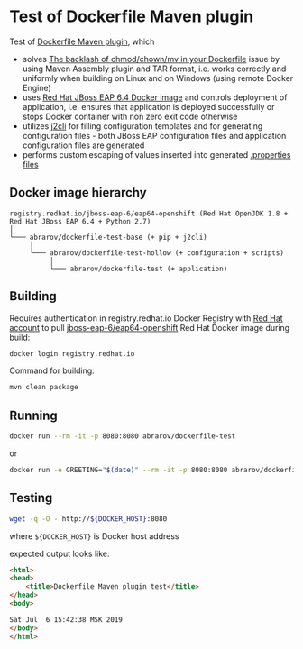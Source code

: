 # Test of Dockerfile Maven plugin

Test of [Dockerfile Maven plugin](https://github.com/spotify/dockerfile-maven), which

* solves [The backlash of chmod/chown/mv in your Dockerfile](https://medium.com/@lmakarov/the-backlash-of-chmod-chown-mv-in-your-dockerfile-f12fe08c0b55) 
  issue by using Maven Assembly plugin and TAR format, i.e. works correctly and uniformly when building 
  on Linux and on Windows (using remote Docker Engine)
* uses [Red Hat JBoss EAP 6.4 Docker image](https://access.redhat.com/containers/#/registry.access.redhat.com/jboss-eap-6/eap64-openshift)
  and controls deployment of application, i.e. ensures that application is deployed successfully or stops 
  Docker container with non zero exit code otherwise
* utilizes [j2cli](https://github.com/kolypto/j2cli) for filling configuration templates and for generating 
  configuration files - both JBoss EAP configuration files and application configuration files are generated
* performs custom escaping of values inserted into generated [.properties files](https://en.wikipedia.org/wiki/.properties)

## Docker image hierarchy

```text
registry.redhat.io/jboss-eap-6/eap64-openshift (Red Hat OpenJDK 1.8 + Red Hat JBoss EAP 6.4 + Python 2.7)
│
└─── abrarov/dockerfile-test-base (+ pip + j2cli)
     │
     └─── abrarov/dockerfile-test-hollow (+ configuration + scripts)
          │
          └─── abrarov/dockerfile-test (+ application)
```

## Building

Requires authentication in registry.redhat.io Docker Registry with [Red Hat account](https://www.redhat.com/wapps/ugc/register.html) 
to pull 
[jboss-eap-6/eap64-openshift](https://access.redhat.com/containers/#/registry.access.redhat.com/jboss-eap-6/eap64-openshift) 
Red Hat Docker image during build:

```bash
docker login registry.redhat.io
```

Command for building:

```bash
mvn clean package
```

## Running

```bash
docker run --rm -it -p 8080:8080 abrarov/dockerfile-test
```

or 

```bash
docker run -e GREETING="$(date)" --rm -it -p 8080:8080 abrarov/dockerfile-test
```

## Testing

```bash
wget -q -O - http://${DOCKER_HOST}:8080
```

where `${DOCKER_HOST}` is Docker host address

expected output looks like:

```html
<html>
<head>
    <title>Dockerfile Maven plugin test</title>
</head>
<body>

Sat Jul  6 15:42:38 MSK 2019
</body>
</html>
``` 